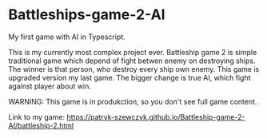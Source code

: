 # Battleships-game-2-AI
My first game with AI in Typescript.

This is my currently most complex project ever. Battleship game 2 is simple traditional game which depend of fight betwen enemy on destroying ships. The winner is that person, who destroy every ship own enemy. This game is upgraded version my last game. The bigger change is true AI, which fight against player about win.

WARNING: This game is in produkction, so you don't see full game content.

Link to my game: https://patryk-szewczyk.github.io/Battleship-game-2-AI/battleship-2.html
